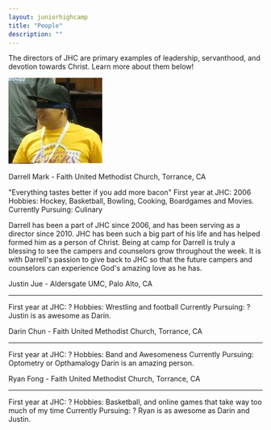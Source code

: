 ```yaml
---
layout: juniorhighcamp
title: "People"
description: ""
---
```

The directors of JHC are primary examples of leadership, servanthood, and devotion towards Christ.  Learn more about them below!

![image](/assets/img/Darrell.jpeg)

Darrell Mark - Faith United Methodist Church, Torrance, CA

"Everything tastes better if you add more bacon"
First year at JHC: 2006
Hobbies: Hockey, Basketball, Bowling, Cooking, Boardgames  and Movies.
Currently Pursuing: Culinary
 
Darrell has been a part of JHC since 2006, and has been serving as a director since 2010.  JHC has been such a big part of his life and has helped formed him as a person of Christ. Being at camp for Darrell is truly a blessing to see the campers and counselors grow throughout the week. It is with Darrell's passion to give back to JHC so that the future campers and counselors can experience God's amazing love as he has. 

 
Justin Jue - Aldersgate UMC, Palo Alto, CA
***
First year at JHC: ?
Hobbies: Wrestling and football
Currently Pursuing: ?
Justin is as awesome as Darin.
 

Darin Chun - Faith United Methodist Church, Torrance, CA
***
First year at JHC: ?
Hobbies: Band and Awesomeness
Currently Pursuing: Optometry or Opthamalogy
Darin is an amazing person.
 

Ryan Fong - Faith United Methodist Church, Torrance, CA
***
First year at JHC: ?
Hobbies: Basketball, and online games that take way too much of my time
Currently Pursuing: ?
Ryan is as awesome as Darin and Justin.